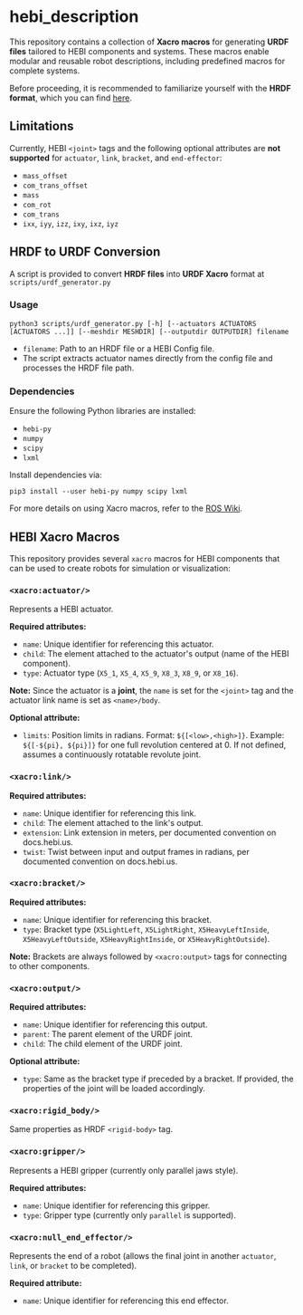 # hebi_description

This repository contains a collection of **Xacro macros** for generating **URDF files** tailored to HEBI components and systems. These macros enable modular and reusable robot descriptions, including predefined macros for complete systems.

Before proceeding, it is recommended to familiarize yourself with the **HRDF format**, which you can find [here](https://github.com/HebiRobotics/hebi-hrdf/blob/main/FORMAT.md).

## Limitations

Currently, HEBI `<joint>` tags and the following optional attributes are **not supported** for `actuator`, `link`, `bracket`, and `end-effector`:
- `mass_offset`
- `com_trans_offset`
- `mass`
- `com_rot`
- `com_trans`
- `ixx`, `iyy`, `izz`, `ixy`, `ixz`, `iyz`

## HRDF to URDF Conversion

A script is provided to convert **HRDF files** into **URDF Xacro** format at `scripts/urdf_generator.py`

### Usage
```
python3 scripts/urdf_generator.py [-h] [--actuators ACTUATORS [ACTUATORS ...]] [--meshdir MESHDIR] [--outputdir OUTPUTDIR] filename
```
- `filename`: Path to an HRDF file or a HEBI Config file.
- The script extracts actuator names directly from the config file and processes the HRDF file path.

### Dependencies
Ensure the following Python libraries are installed:
- `hebi-py`
- `numpy`
- `scipy`
- `lxml`

Install dependencies via:
```
pip3 install --user hebi-py numpy scipy lxml
```

For more details on using Xacro macros, refer to the [ROS Wiki](http://wiki.ros.org/xacro).

## HEBI Xacro Macros

This repository provides several `xacro` macros for HEBI components that can be used to create robots for simulation or visualization:

### `<xacro:actuator/>`

Represents a HEBI actuator.

**Required attributes:**
- `name`: Unique identifier for referencing this actuator.
- `child`: The element attached to the actuator's output (name of the HEBI component).
- `type`: Actuator type (`X5_1`, `X5_4`, `X5_9`, `X8_3`, `X8_9`, or `X8_16`).

**Note:** Since the actuator is a **joint**, the `name` is set for the `<joint>` tag and the actuator link name is set as `<name>/body`.

**Optional attribute:**
- `limits`: Position limits in radians. Format: `${[<low>,<high>]}`. Example: `${[-${pi}, ${pi}]}` for one full revolution centered at 0. If not defined, assumes a continuously rotatable revolute joint.

### `<xacro:link/>`

**Required attributes:**
- `name`: Unique identifier for referencing this link.
- `child`: The element attached to the link's output.
- `extension`: Link extension in meters, per documented convention on docs.hebi.us.
- `twist`: Twist between input and output frames in radians, per documented convention on docs.hebi.us.

### `<xacro:bracket/>`

**Required attributes:**
- `name`: Unique identifier for referencing this bracket.
- `type`: Bracket type (`X5LightLeft`, `X5LightRight`, `X5HeavyLeftInside`, `X5HeavyLeftOutside`, `X5HeavyRightInside`, or `X5HeavyRightOutside`).

**Note:** Brackets are always followed by `<xacro:output>` tags for connecting to other components.

### `<xacro:output/>`

**Required attributes:**
- `name`: Unique identifier for referencing this output.
- `parent`: The parent element of the URDF joint.
- `child`: The child element of the URDF joint.

**Optional attribute:**
- `type`: Same as the bracket type if preceded by a bracket. If provided, the properties of the joint will be loaded accordingly.

### `<xacro:rigid_body/>`

Same properties as HRDF `<rigid-body>` tag.

### `<xacro:gripper/>`

Represents a HEBI gripper (currently only parallel jaws style).

**Required attributes:**
- `name`: Unique identifier for referencing this gripper.
- `type`: Gripper type (currently only `parallel` is supported).

### `<xacro:null_end_effector/>`

Represents the end of a robot (allows the final joint in another `actuator`, `link`, or `bracket` to be completed).

**Required attribute:**
- `name`: Unique identifier for referencing this end effector.